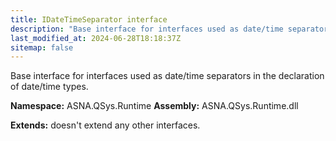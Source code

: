 ```yaml
---
title: IDateTimeSeparator interface
description: "Base interface for interfaces used as date/time separators in the declaration of date/time types. "
last_modified_at: 2024-06-28T18:18:37Z
sitemap: false
---
```


Base interface for interfaces used as date/time separators in the declaration of date/time types.

**Namespace:** ASNA.QSys.Runtime
**Assembly:** ASNA.QSys.Runtime.dll

**Extends:** doesn't extend any other interfaces.
<br>
<br>

